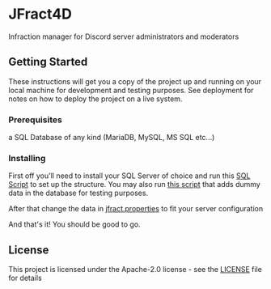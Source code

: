 # JFract4D

Infraction manager for Discord server administrators and moderators

## Getting Started

These instructions will get you a copy of the project up and running on your local machine for development and testing purposes. See deployment for notes on how to deploy the project on a live system.

### Prerequisites

a SQL Database of any kind (MariaDB, MySQL, MS SQL etc...)

### Installing

First off you'll need to install your SQL Server of choice and run this [SQL Script](database.sql) to set up the structure. You may also run [this script](dummy.sql) that adds dummy data in the database for testing purposes.

After that change the data in [jfract.properties](jfract.properties) to fit your server configuration

And that's it! You should be good to go.

## License

This project is licensed under the Apache-2.0 license - see the [LICENSE](LICENSE) file for details